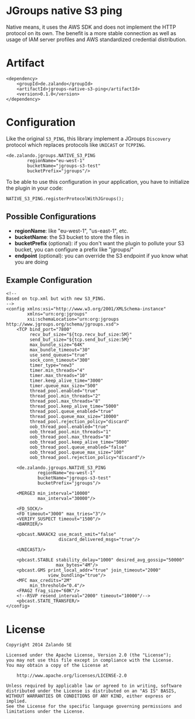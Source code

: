 # JGroups native S3 ping

Native means, it uses the AWS SDK and does not implement the HTTP protocol on its own. The benefit is a more stable
connection as well as usage of IAM server profiles and AWS standardized credential distribution.

# Artifact

    <dependency>
        <groupId>de.zalando</groupId>
        <artifactId>jgroups-native-s3-ping</artifactId>
        <version>0.1.0</version>
    </dependency>

# Configuration

Like the original `S3_PING`, this library implement a JGroups `Discovery` protocol which replaces protocols like
`UNICAST` or `TCPPING`.

    <de.zalando.jgroups.NATIVE_S3_PING
            regionName="eu-west-1"
            bucketName="jgroups-s3-test"
            bucketPrefix="jgroups"/>

To be able to use this configuration in your application, you have to initialize the plugin in your code:

    NATIVE_S3_PING.registerProtocolWithJGroups();

## Possible Configurations

* **regionName**: like "eu-west-1", "us-east-1", etc.
* **bucketName**: the S3 bucket to store the files in
* **bucketPrefix** (optional): if you don't want the plugin to pollute your S3 bucket, you can configure a prefix like
  "jgroups/"
* **endpoint** (optional): you can override the S3 endpoint if yuo know what you are doing

## Example Configuration

    <!--
    Based on tcp.xml but with new S3_PING.
    -->
    <config xmlns:xsi="http://www.w3.org/2001/XMLSchema-instance"
            xmlns="urn:org:jgroups"
            xsi:schemaLocation="urn:org:jgroups http://www.jgroups.org/schema/jgroups.xsd">
        <TCP bind_port="7800"
             recv_buf_size="${tcp.recv_buf_size:5M}"
             send_buf_size="${tcp.send_buf_size:5M}"
             max_bundle_size="64K"
             max_bundle_timeout="30"
             use_send_queues="true"
             sock_conn_timeout="300"
             timer_type="new3"
             timer.min_threads="4"
             timer.max_threads="10"
             timer.keep_alive_time="3000"
             timer.queue_max_size="500"
             thread_pool.enabled="true"
             thread_pool.min_threads="2"
             thread_pool.max_threads="8"
             thread_pool.keep_alive_time="5000"
             thread_pool.queue_enabled="true"
             thread_pool.queue_max_size="10000"
             thread_pool.rejection_policy="discard"
             oob_thread_pool.enabled="true"
             oob_thread_pool.min_threads="1"
             oob_thread_pool.max_threads="8"
             oob_thread_pool.keep_alive_time="5000"
             oob_thread_pool.queue_enabled="false"
             oob_thread_pool.queue_max_size="100"
             oob_thread_pool.rejection_policy="discard"/>

        <de.zalando.jgroups.NATIVE_S3_PING
                regionName="eu-west-1"
                bucketName="jgroups-s3-test"
                bucketPrefix="jgroups"/>

        <MERGE3 min_interval="10000"
                max_interval="30000"/>

        <FD_SOCK/>
        <FD timeout="3000" max_tries="3"/>
        <VERIFY_SUSPECT timeout="1500"/>
        <BARRIER/>

        <pbcast.NAKACK2 use_mcast_xmit="false"
                        discard_delivered_msgs="true"/>

        <UNICAST3/>

        <pbcast.STABLE stability_delay="1000" desired_avg_gossip="50000"
                       max_bytes="4M"/>
        <pbcast.GMS print_local_addr="true" join_timeout="2000"
                    view_bundling="true"/>
        <MFC max_credits="2M"
             min_threshold="0.4"/>
        <FRAG2 frag_size="60K"/>
        <!--RSVP resend_interval="2000" timeout="10000"/-->
        <pbcast.STATE_TRANSFER/>
    </config>

# License

    Copyright 2014 Zalando SE

    Licensed under the Apache License, Version 2.0 (the "License");
    you may not use this file except in compliance with the License.
    You may obtain a copy of the License at

        http://www.apache.org/licenses/LICENSE-2.0

    Unless required by applicable law or agreed to in writing, software
    distributed under the License is distributed on an "AS IS" BASIS,
    WITHOUT WARRANTIES OR CONDITIONS OF ANY KIND, either express or implied.
    See the License for the specific language governing permissions and
    limitations under the License.

